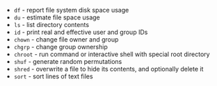 - `df` - report file system disk space usage
- `du` - estimate file space usage
- `ls` - list directory contents
- `id` - print real and effective user and group IDs
- `chown` - change file owner and group
- `chgrp` - change group ownership
- `chroot` - run command or interactive shell with special root directory
- `shuf` - generate random permutations
- `shred` - overwrite a file to hide its contents, and optionally delete it
- `sort` - sort lines of text files
